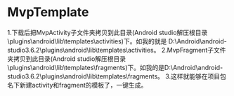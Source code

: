# MvpTemplate
1.下载后把MvpActivity子文件夹拷贝到此目录(Android studio解压根目录\plugins\android\lib\templates\activities)下。如我的就是 D:\Android\android-studio3.6.2\plugins\android\lib\templates\activities。 2.MvpFragment子文件夹拷贝到此目录(Android studio解压根目录\plugins\android\lib\templates\fragments)下。如我的是D:\Android\android-studio3.6.2\plugins\android\lib\templates\fragments。 3.这样就能够在项目包名下新建activity和fragment的模板了，一键生成。
